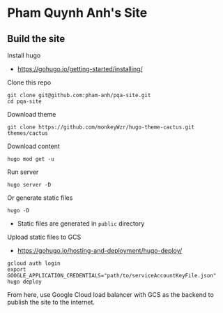 # Pham Quynh Anh's Site

## Build the site

Install hugo
- https://gohugo.io/getting-started/installing/

Clone this repo

```
git clone git@github.com:pham-anh/pqa-site.git
cd pqa-site
```

Download theme

```
git clone https://github.com/monkeyWzr/hugo-theme-cactus.git themes/cactus
```

Download content

```
hugo mod get -u
```

Run server

```
hugo server -D
```

Or generate static files

```
hugo -D
```

- Static files are generated in `public` directory

Upload static files to GCS

- https://gohugo.io/hosting-and-deployment/hugo-deploy/

```
gcloud auth login
export GOOGLE_APPLICATION_CREDENTIALS="path/to/serviceAccountKeyFile.json"
hugo deploy
```

From here, use Google Cloud load balancer with GCS as the backend to publish the site to the internet.
